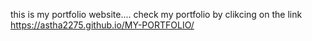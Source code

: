 this is my portfolio website....
check my portfolio by clikcing on the link
https://astha2275.github.io/MY-PORTFOLIO/
